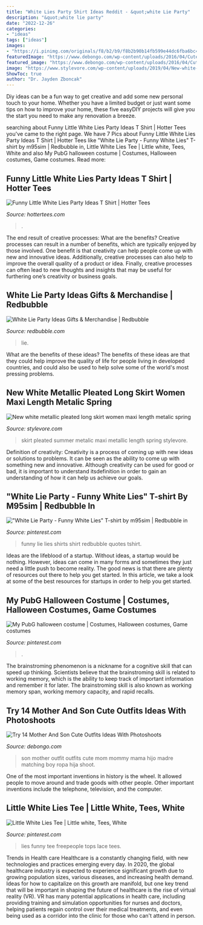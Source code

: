 ```yaml
---
title: "White Lies Party Shirt Ideas Reddit - &quot;white Lie Party"
description: "&quot;white lie party"
date: "2022-12-26"
categories:
- "ideas"
tags: ["ideas"]
images:
- "https://i.pinimg.com/originals/f8/b2/b9/f8b2b90b14fb599e44dc6fba6bc4f7e6.jpg"
featuredImage: "https://www.debongo.com/wp-content/uploads/2016/04/Cute-Mother-Son-Outfit-Ideas-11.jpg"
featured_image: "https://www.debongo.com/wp-content/uploads/2016/04/Cute-Mother-Son-Outfit-Ideas-11.jpg"
image: "https://www.stylevore.com/wp-content/uploads/2019/04/New-white-metallic-pleated-long-skirt-women-maxi-length-metalic.jpg"
ShowToc: true
author: "Dr. Jayden Zboncak"
---
```



Diy ideas can be a fun way to get creative and add some new personal touch to your home. Whether you have a limited budget or just want some tips on how to improve your home, these five easyDIY projects will give you the start you need to make any renovation a breeze.

	

		
searching about Funny Little White Lies Party Ideas T Shirt | Hotter Tees you've came to the right page. We have 7 Pics about Funny Little White Lies Party Ideas T Shirt | Hotter Tees like &quot;White Lie Party - Funny White Lies&quot; T-shirt by m95sim | Redbubble in, Little White Lies Tee | Little white, Tees, White and also My PubG halloween costume | Costumes, Halloween costumes, Game costumes. Read more:
		
    
## Funny Little White Lies Party Ideas T Shirt | Hotter Tees

<img loading=lazy src="https://hottertees.com/wp-content/uploads/2021/03/Funny-Little-White-Lies-Party-Ideas-T-Shirt.jpg" onerror="this.onerror=null;this.src='https://tse3.mm.bing.net/th?id=OIP.2gI8ywmo3yIFEdavhAyP9AHaHa&amp;pid=15.1';" alt="Funny Little White Lies Party Ideas T Shirt | Hotter Tees">

_Source: hottertees.com_

>. 

	

The end result of creative processes: What are the benefits?
Creative processes can result in a number of benefits, which are typically enjoyed by those involved. One benefit is that creativity can help people come up with new and innovative ideas. Additionally, creative processes can also help to improve the overall quality of a product or idea. Finally, creative processes can often lead to new thoughts and insights that may be useful for furthering one’s creativity or business goals.

    
## White Lie Party Ideas Gifts &amp; Merchandise | Redbubble

<img loading=lazy src="https://ih1.redbubble.net/image.1614350057.0863/ssrco,classic_tee,mens,fafafa:ca443f4786,front_alt,square_product,600x600.jpg" onerror="this.onerror=null;this.src='https://tse2.mm.bing.net/th?id=OIP.RtAMzSyf6n16OesHAy2l9gHaHZ&amp;pid=15.1';" alt="White Lie Party Ideas Gifts &amp; Merchandise | Redbubble">

_Source: redbubble.com_

>lie. 

	

What are the benefits of these ideas?
The benefits of these ideas are that they could help improve the quality of life for people living in developed countries, and could also be used to help solve some of the world's most pressing problems.

    
## New White Metallic Pleated Long Skirt Women Maxi Length Metalic Spring

<img loading=lazy src="https://www.stylevore.com/wp-content/uploads/2019/04/New-white-metallic-pleated-long-skirt-women-maxi-length-metalic.jpg" onerror="this.onerror=null;this.src='https://tse1.mm.bing.net/th?id=OIP.4BIqu5nXDLHXBbXvL9c_HQHaQs&amp;pid=15.1';" alt="New white metallic pleated long skirt women maxi length metalic spring">

_Source: stylevore.com_

>skirt pleated summer metalic maxi metallic length spring stylevore. 

	

Definition of creativity:
Creativity is a process of coming up with new ideas or solutions to problems. It can be seen as the ability to come up with something new and innovative. Although creativity can be used for good or bad, it is important to understand itsdefinition in order to gain an understanding of how it can help us achieve our goals.

    
## &quot;White Lie Party - Funny White Lies&quot; T-shirt By M95sim | Redbubble In

<img loading=lazy src="https://i.pinimg.com/originals/2a/8c/6e/2a8c6e0cb928f6dc11581eeccfb013c1.png" onerror="this.onerror=null;this.src='https://tse1.mm.bing.net/th?id=OIP.5BqqZMW0eMEoox_QkNIXLAHaJ4&amp;pid=15.1';" alt="&quot;White Lie Party - Funny White Lies&quot; T-shirt by m95sim | Redbubble in">

_Source: pinterest.com_

>funny lie lies shirts shirt redbubble quotes tshirt. 

	

Ideas are the lifeblood of a startup. Without ideas, a startup would be nothing. However, ideas can come in many forms and sometimes they just need a little push to become reality. The good news is that there are plenty of resources out there to help you get started. In this article, we take a look at some of the best resources for startups in order to help you get started.

    
## My PubG Halloween Costume | Costumes, Halloween Costumes, Game Costumes

<img loading=lazy src="https://i.pinimg.com/originals/f8/b2/b9/f8b2b90b14fb599e44dc6fba6bc4f7e6.jpg" onerror="this.onerror=null;this.src='https://tse3.mm.bing.net/th?id=OIP.fbaVQ0iVtzJX2i8PWN508wHaJ4&amp;pid=15.1';" alt="My PubG halloween costume | Costumes, Halloween costumes, Game costumes">

_Source: pinterest.com_

>. 

	

The brainstroming phenomenon is a nickname for a cognitive skill that can speed up thinking. Scientists believe that the brainstroming skill is related to working memory, which is the ability to keep track of important information and remember it for later. The brainstroming skill is also known as working memory span, working memory capacity, and rapid recalls.

    
## Try 14 Mother And Son Cute Outfits Ideas With Photoshoots

<img loading=lazy src="https://www.debongo.com/wp-content/uploads/2016/04/Cute-Mother-Son-Outfit-Ideas-11.jpg" onerror="this.onerror=null;this.src='https://tse3.mm.bing.net/th?id=OIP.sgLdIudJG8HxYI8zqFRu2QHaHa&amp;pid=15.1';" alt="Try 14 Mother And Son Cute Outfits Ideas With Photoshoots">

_Source: debongo.com_

>son mother outfit outfits cute mom mommy mama hijo madre matching boy ropa hija shoot. 

	

One of the most important inventions in history is the wheel. It allowed people to move around and trade goods with other people. Other important inventions include the telephone, television, and the computer.

    
## Little White Lies Tee | Little White, Tees, White

<img loading=lazy src="https://i.pinimg.com/originals/c3/42/0b/c3420b78fea557b0141eeb5eba95dc0e.jpg" onerror="this.onerror=null;this.src='https://tse3.mm.bing.net/th?id=OIP.V2aiQh09_Ja0jb9meLAysAHaLH&amp;pid=15.1';" alt="Little White Lies Tee | Little white, Tees, White">

_Source: pinterest.com_

>lies funny tee freepeople tops lace tees. 

	

Trends in Health care
Healthcare is a constantly changing field, with new technologies and practices emerging every day.  In 2020, the global healthcare industry is expected to experience significant growth due to growing population sizes, various diseases, and increasing health demand. Ideas for how to capitalize on this growth are manifold, but one key trend that will be important in shaping the future of healthcare is the rise of virtual reality (VR). VR has many potential applications in health care, including providing training and simulation opportunities for nurses and doctors, helping patients regain control over their medical treatments, and even being used as a corridor into the clinic for those who can't attend in person.

